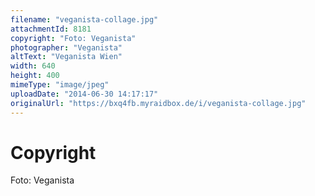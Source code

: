 ```yaml
---
filename: "veganista-collage.jpg"
attachmentId: 8181
copyright: "Foto: Veganista"
photographer: "Veganista"
altText: "Veganista Wien"
width: 640
height: 400
mimeType: "image/jpeg"
uploadDate: "2014-06-30 14:17:17"
originalUrl: "https://bxq4fb.myraidbox.de/i/veganista-collage.jpg"
---
```


# Copyright

Foto: Veganista

